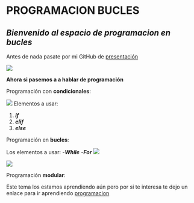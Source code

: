 # PROGRAMACION BUCLES
## **_Bienvenido al espacio de programacion en bucles_**

Antes de nada pasate por mi GitHub de [presentación]

![][imagen]

**Ahora si pasemos a a hablar de programación**

Programación con **condicionales**:

![][imagenc]
Elementos a usar:
1. **_if_**
2. **_elif_**
3. **_else_**

Programación en **bucles**:

Los elementos a usar:
-**_While_**
-**_For_**
![][imagenbw] 

![][imagenbf]

Programación **modular**:

Este tema los estamos aprendiendo aún pero por si te interesa te dejo un enlace para ir aprendiendo 
[programacion]




















[imagenbf]:https://4.bp.blogspot.com/-e0XC4_SNzdY/VuS-FftmIHI/AAAAAAAABDI/zpSg7xh_V3oIePQv5WhC5SVb0Pljo9Ozw/s1600/bucle-for.PNG
[imagenbw]:https://user-images.githubusercontent.com/115450041/202645646-52790b66-0f69-40b2-910c-aa4a2eda78f0.png
[imagenc]:https://codenotch.com/blog/wp-content/uploads/2018/12/else-picture-1024x431.png
[imagen]:https://s36496.pcdn.co/wp-content/uploads/2019/01/7_Github_portada.jpg
[presentación]:https://github.com/FranJRG/FranJRG
[programacion]:https://programacionfacil.org/blog/programacion-modular-con-python/


